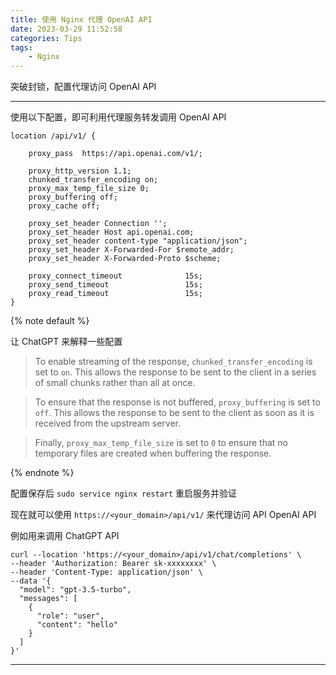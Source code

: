 ```yaml
---
title: 使用 Nginx 代理 OpenAI API
date: 2023-03-29 11:52:58
categories: Tips
tags:
    - Nginx
---
```



突破封锁，配置代理访问 OpenAI API <!-- more -->

---

使用以下配置，即可利用代理服务转发调用 OpenAI API

```nginx
location /api/v1/ {
    
    proxy_pass  https://api.openai.com/v1/;

    proxy_http_version 1.1;
    chunked_transfer_encoding on;
    proxy_max_temp_file_size 0;
    proxy_buffering off;
    proxy_cache off;

    proxy_set_header Connection '';
    proxy_set_header Host api.openai.com;
    proxy_set_header content-type "application/json";
    proxy_set_header X-Forwarded-For $remote_addr;
    proxy_set_header X-Forwarded-Proto $scheme;
    
    proxy_connect_timeout              15s;
    proxy_send_timeout                 15s;
    proxy_read_timeout                 15s;
}
```

{% note default %} 

让 ChatGPT 来解释一些配置

> To enable streaming of the response, `chunked_transfer_encoding` is set to `on`. This allows the response to be sent to the client in a series of small chunks rather than all at once.

> To ensure that the response is not buffered, `proxy_buffering` is set to `off`. This allows the response to be sent to the client as soon as it is received from the upstream server.

> Finally, `proxy_max_temp_file_size` is set to `0` to ensure that no temporary files are created when buffering the response.

{% endnote %}

配置保存后 `sudo service nginx restart` 重启服务并验证 

现在就可以使用 `https://<your_domain>/api/v1/` 来代理访问 API OpenAI API

例如用来调用 ChatGPT API

```curl
curl --location 'https://<your_domain>/api/v1/chat/completions' \
--header 'Authorization: Bearer sk-xxxxxxxx' \
--header 'Content-Type: application/json' \
--data '{
  "model": "gpt-3.5-turbo",
  "messages": [
    {
      "role": "user",
      "content": "hello"
    }
  ]
}'
```

---

